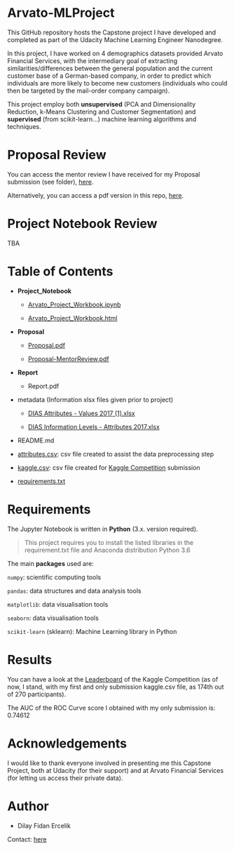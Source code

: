 # Arvato-MLProject

This GitHub repository hosts the Capstone project I have developed and completed as part of the Udacity Machine Learning Engineer Nanodegree. 

In this project, I have worked on 4 demographics datasets provided Arvato Financial Services, with the intermediary goal of extracting similarities/differences between the general population and the current customer base of a German-based company, in order to predict which individuals are more likely to become new customers (individuals who could then be targeted by the mail-order company campaign). 

This project employ both **unsupervised** (PCA and Dimensionality Reduction, k-Means Clustering and Customer Segmentation) and **supervised** (from scikit-learn...) machine learning algorithms and techniques.


# Proposal Review

You can access the mentor review I have received for my Proposal submission (see folder), [here](https://review.udacity.com/#!/reviews/2498032).

Alternatively, you can access a pdf version in this repo, [here](https://github.com/dilayercelik/Arvato-MLProject/blob/master/Proposal/Proposal-MentorReview.pdf).


# Project Notebook Review

TBA


# Table of Contents

- **Project_Notebook**
  
  - [Arvato_Project_Workbook.ipynb](https://github.com/dilayercelik/Arvato-MLProject/blob/master/Project_Notebook/Arvato_Project_Workbook.ipynb)
  
  - [Arvato_Project_Workbook.html](https://github.com/dilayercelik/Arvato-MLProject/blob/master/Project_Notebook/Arvato_Project_Workbook.html)
  
  

- **Proposal**

  - [Proposal.pdf](https://github.com/dilayercelik/Arvato-MLProject/blob/master/Proposal/Proposal.pdf)
  
  - [Proposal-MentorReview.pdf](https://github.com/dilayercelik/Arvato-MLProject/blob/master/Proposal/Proposal-MentorReview.pdf)
  
  
  
- **Report**

  - Report.pdf 



- metadata (Information xlsx files given prior to project)

  - [DIAS Attributes - Values 2017 (1).xlsx](https://github.com/dilayercelik/Arvato-MLProject/blob/master/metadata/DIAS%20Attributes%20-%20Values%202017%20(1).xlsx)
  
  - [DIAS Information Levels - Attributes 2017.xlsx](https://github.com/dilayercelik/Arvato-MLProject/blob/master/metadata/DIAS%20Information%20Levels%20-%20Attributes%202017.xlsx)
  
  
- README.md 


- [attributes.csv](https://github.com/dilayercelik/Arvato-MLProject/blob/master/attributes.csv): csv file created to assist the data preprocessing step


- [kaggle.csv](https://github.com/dilayercelik/Arvato-MLProject/blob/master/kaggle.csv): csv file created for [Kaggle Competition](https://www.kaggle.com/c/udacity-arvato-identify-customers/leaderboard) submission


- [requirements.txt](https://github.com/dilayercelik/Arvato-MLProject/blob/master/requirements.txt)



# Requirements

The Jupyter Notebook is written in **Python** (3.x. version required). 

> This project requires you to install the listed libraries in the requirement.txt file and Anaconda distribution Python 3.6


The main **packages** used are:

`numpy`: scientific computing tools

`pandas`: data structures and data analysis tools

`matplotlib`: data visualisation tools

`seaborn`: data visualisation tools

`scikit-learn` (sklearn): Machine Learning library in Python


# Results

You can have a look at the [Leaderboard](https://www.kaggle.com/c/udacity-arvato-identify-customers/leaderboard) of the Kaggle Competition (as of now, I stand, with my first and only submission kaggle.csv file, as 174th out of 270 participants).

The AUC of the ROC Curve score I obtained with my only submission is: 0.74612


# Acknowledgements

I would like to thank everyone involved in presenting me this Capstone Project, both at Udacity (for their support) and at Arvato Financial Services (for letting us access their private data).


# Author

- Dilay Fidan Ercelik

Contact: [here](https://www.linkedin.com/in/dilay-fidan-ercelik-682675194/)



